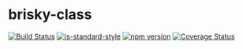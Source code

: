 # brisky-class
<!-- VDOC.badges travis; standard; npm; coveralls -->
<!-- DON'T EDIT THIS SECTION (including comments), INSTEAD RE-RUN `vdoc` TO UPDATE -->
[![Build Status](https://travis-ci.org/vigour-io/brisky-class.svg?branch=master)](https://travis-ci.org/vigour-io/brisky-class)
[![js-standard-style](https://img.shields.io/badge/code%20style-standard-brightgreen.svg)](http://standardjs.com/)
[![npm version](https://badge.fury.io/js/brisky-class.svg)](https://badge.fury.io/js/brisky-class)
[![Coverage Status](https://coveralls.io/repos/github/vigour-io/brisky-class/badge.svg?branch=master)](https://coveralls.io/github/vigour-io/brisky-class?branch=master)

<!-- VDOC END -->